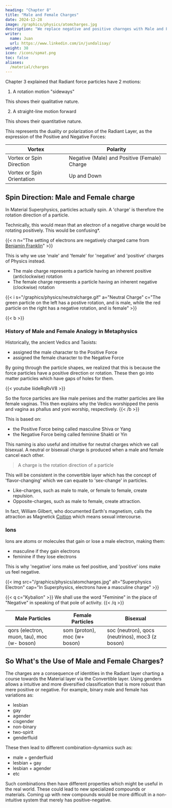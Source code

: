 ```yaml
---
heading: "Chapter 8"
title: "Male and Female Charges"
date: 2024-12-28
image: /graphics/physics/atomcharges.jpg
description: "We replace negative and positive charnges with Male and Female, as the duality of the Radiant Layer"
writer:
  name: Juan
  url: https://www.linkedin.com/in/jundalisay/
weight: 38
icon: /icons/spmat.png
toc: false
aliases:
  /material/charges
---
```




Chapter 3 explained that Radiant force particles have 2 motions:

1. A rotation motion "sideways"

This shows their qualitative nature.

2. A straight-line motion forward

This shows their quantitative nature.


This represents the duality or polarization of the Radiant Layer, as the expression of the Positive and Negative Forces:

Vortex | Polarity
--- | ---
Vortex or Spin Direction | Negative (Male) and Positive (Female) Charge
Vortex or Spin Orientation | Up and Down


<!-- Integer Spin and Half-Integer Spin  -->


## Spin Direction: Male and Female charge


In Material Superphysics, particles actually spin. A 'charge' is therefore the rotation direction of a particle.

Technically, this would mean that an electron of a negative charge would be rotating positively. This would be confusing*. 

{{< n n="The setting of electrons are negatively charged came from [Benjamin Franklin](https://whyy.org/articles/does-our-confusing-electrical-nomenclature-start-with-ben-franklins-theory)" >}}


This is why we use 'male' and 'female' for 'negative' and 'positive' charges of Physics instead.
- The male charge represents a particle having an inherent positive (anticlockwise) rotation   
- The female charge represents a particle having an inherent negative (clockwise) rotation

{{< i s="/graphics/physics/neutralcharge.gif" a="Neutral Charge" c="The green particle on the left has a postive rotation, and is male, while the red particle on the right has a negative rotation, and is female" >}}


<!-- The union of two vortices rotating in the opposite direction produces friction.

This friction downgrades the spatial qosts into radiant qors.

In the radiant layer, this duality takes the form of male and female charges. 

Unlike the spatial layer, the union of male and female charges does not create friction. 

Instead, it creates union and stability. This is why we chose the name of male and female. -->

{{< b >}}
### History of Male and Female Analogy in Metaphysics

Historically, the ancient Vedics and Taoists:
- assigned the male character to the Positive Force 
- assigned the female character to the Negative Force

By going through the particle shapes, we realized that this is because the force particles have a positive direction or rotation. These then go into matter particles which have gaps of holes for them.

{{< youtube liideRqRvV8 >}}

So the force particles are like male penises and the matter particles are like female vaginas. This then explains why the Vedics worshipped the penis and vagina as phallus and yoni worship, respectively. 
{{< /b >}}


This is based on:
- the Positive Force being called masculine Shiva or Yang
- the Negative Force being called feminine Shakti or Yin

This naming is also useful and intuitive for neutral charges which we call bisexual. A neutral or bisexual charge is produced when a male and female cancel each other.


> A charge is the rotation direction of a particle

This will be consistent in the convertible layer which has the concept of 'flavor-changing' which we can equate to 'sex-change' in particles.

- Like-charges, such as male to male, or female to female, create repulsion.
- Opposite-charges, such as male to female, create attraction. 


In fact, William Gilbert, who documented Earth's magnetism, calls the attraction as Magnetick [Coition](/research/gilbert/book-2/chapter-03) which means sexual intercourse. 


### Ions

Ions are atoms or molecules that gain or lose a male electron, making them:
- masculine if they gain electrons
- feminine if they lose electrons

This is why 'negative' ions make us feel positive, and 'positive' ions make us feel negative.

<!-- Rather than confuse everyone by calling the negative as positive, we would rather call:
- the negative as 'feminine charge'
- the positive as a 'masculine charge'
- the neutral as a 'bisexual charge' -->


{{< img src="/graphics/physics/atomcharges.jpg" alt="Superphysics Electron" cap="In Superphysics, electrons have a masculine charge" >}}


{{< q c="Kybalion" >}}
We shall use the word "Feminine" in the place of "Negative" in speaking of that pole of activity.
{{< /q >}}


Male Particles | Female Particles | Bisexual
--- | --- | ---  
qors (electron, muon, tau), moc (w- boson) | som (proton), moc (w+ boson) | soc (neutron), qocs (neutrinos), moc3 (z boson)

<!-- 
Quantum/Medium/Substance | Spin | Physics Charge | Mass
--- | --- | --- | --- | ---
W- Bosons (moc1) | 1/2 | -1 |  
W+ Bosons (moc2) | 1/2 | -1 | 
Z Bosons (moc3) | 1/2 | -1 | 1776.86 MeV/c2
Neutron (soc) | 1/2 | none | 940 MeV  -->

<!-- | Physics Name | Superphysics Name | Spin | Physics Charge | Mass | Description |
| --- | --- | --- | --- | --- | --- |
|  | qot | 1/2 | +-1 | |  |
| Higgs Boson |  | 0 | none |  |  | -->



## So What's the Use of Male and Female Charges? 

The charges are a consequence of identities in the Radiant layer charting a course towards the Material layer via the Convertible layer. Using genders allows a intuitive and more diversified classification that is more robust than mere positive or negative. For example, binary male and female has variations as:

- lesbian
- gay
- agender
- cisgender
- non-binary
- two-spirit
- genderfluid    

These then lead to different combination-dynamics such as:

- male + genderfluid
- lesbian + gay
- lesbian + agender
- etc

Such combinations then have different properties which might be useful in the real world. These could lead to new specialized compounds or materials. Coming up with new compounds would be more difficult in a non-intuitive system that merely has positive-negative. 


<!-- ## Quantum of Electricity 

As you can see, we call electron a (female) qoe [pronouncued "khoe"], and the tau a heavy qoe. We can replace all arbitrary names with this more natural system.
 -->

<!-- Gendered charges are a logical effect of flipping the materialist belief that energy and force comes from matter or the moving body. 

The gender system instead believes that the force comes from outside the body. This is proven by the Poynting vector which shows that the energy for a light bulb does not come from the battery but from the field aruond the bulb. 

So the virtual photons are males that go inside to screw female matter to give its force. 

We are not just pushing for genered charges because it gives the particle interactions a more natural context, instead of being soulless and numerical (since numbers are just quantity and have no other quality). 

It is because the discovery of the aether will lead to better control of chemical reactions leading to new compounds.

So gendered charges help classify the new compounds just as the periodic table made the classification of elements easier via proton number. 

So gendered charges are more for Chemistry, not Physics.

In Cartesian Physics, particle spin is actual spinning. This is not accepted in Physics because Heisenberg did not know about the aether which is the "backstage" of physical phenomena. 

And so his mind rejected physical particle spin because increased energy will allow violations of physical constants.  

But Cartesian Physics knows the aether. And so there is a backstage where particles that violate the constants can go to, and tunnel to other stages as other spacetimes. 

The 3/2 spin of electrons is split by Nature into cooper pairs of quasi-particles. If you didn't know how spacetime limits c, then you will not know how it creates Cooper pairs.  


 -->


